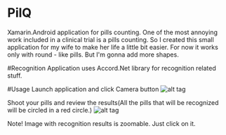 # PilQ
Xamarin.Android application for pills counting.
One of the most annoying work included in a clinical trial is a pills counting. So I created this small application for my wife to make her life a little bit easier.
For now it works only with round - like pills. But I'm gonna add more shapes.

#Recognition
Application uses Accord.Net library for recognition related stuff.

#Usage
Launch application and click Camera button
![alt tag](http://i63.tinypic.com/14waeec.png)

Shoot your pills and review the results(All the pills that will be recognized will be circled in a red circle.)
![alt tag](http://i67.tinypic.com/2ele2x1.png)

Note! Image with recognition results is zoomable. Just click on it.